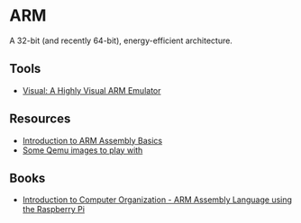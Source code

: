 ARM
===

A 32-bit (and recently 64-bit), energy-efficient architecture.


Tools
-----

 - [Visual: A Highly Visual ARM Emulator](https://salmanarif.bitbucket.io/visual/)


Resources
---------

 - [Introduction to ARM Assembly Basics](https://azeria-labs.com/writing-arm-assembly-part-1/)
 - [Some Qemu images to play with](https://blahcat.github.io/2017/06/25/qemu-images-to-play-with/)


Books
-----

 - [Introduction to Computer Organization - ARM Assembly Language using the Raspberry Pi][1]


[1]:	http://bob.cs.sonoma.edu/IntroCompOrg-RPi/
